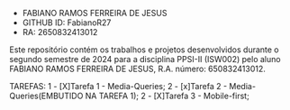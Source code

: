
- FABIANO RAMOS FERREIRA DE JESUS
- GITHUB ID: FabianoR27
- RA: 2650832413012


Este repositório contém os trabalhos e projetos desenvolvidos durante o segundo semestre de 2024
para a disciplina PPSI-II (ISW002) pelo aluno FABIANO RAMOS FERREIRA DE JESUS, R.A. número: 650832413012.


TAREFAS:
1 - [X]Tarefa 1 - Media-Queries;
2 - [x]Tarefa 2 - Media-Queries(EMBUTIDO NA TAREFA 1);
2 - [X]Tarefa 3 - Mobile-first;